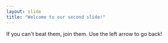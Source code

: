 ```yaml
---
layout: slide
title: "Welcome to our second slide!"
---
```

If you can't beat them, join them.
Use the left arrow to go back!
